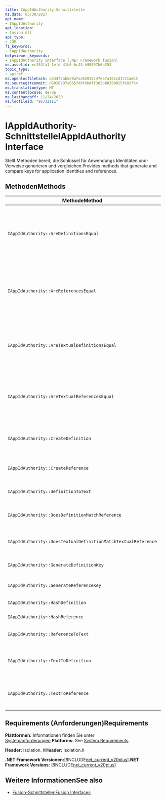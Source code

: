 ```yaml
---
title: IAppIdAuthority-Schnittstelle
ms.date: 03/30/2017
api_name:
- IAppIdAuthority
api_location:
- fusion.dll
api_type:
- COM
f1_keywords:
- IAppIdAuthority
helpviewer_keywords:
- IAppIdAuthority interface [.NET Framework fusion]
ms.assetid: ec354fa1-1efd-41b0-bc43-b90597b6e253
topic_type:
- apiref
ms.openlocfilehash: a344f2ab5d9a7aa92018c47ee7a162cd1721aeb5
ms.sourcegitcommit: d8020797a6657d0fbbdff362b80300815f682f94
ms.translationtype: MT
ms.contentlocale: de-DE
ms.lasthandoff: 11/24/2020
ms.locfileid: "95732111"
---
```

# <a name="iappidauthority-interface"></a><span data-ttu-id="728ac-102">IAppIdAuthority-Schnittstelle</span><span class="sxs-lookup"><span data-stu-id="728ac-102">IAppIdAuthority Interface</span></span>

<span data-ttu-id="728ac-103">Stellt Methoden bereit, die Schlüssel für Anwendungs Identitäten und-Verweise generieren und vergleichen.</span><span class="sxs-lookup"><span data-stu-id="728ac-103">Provides methods that generate and compare keys for application identities and references.</span></span>  
  
## <a name="methods"></a><span data-ttu-id="728ac-104">Methoden</span><span class="sxs-lookup"><span data-stu-id="728ac-104">Methods</span></span>  
  
|<span data-ttu-id="728ac-105">Methode</span><span class="sxs-lookup"><span data-stu-id="728ac-105">Method</span></span>|<span data-ttu-id="728ac-106">BESCHREIBUNG</span><span class="sxs-lookup"><span data-stu-id="728ac-106">Description</span></span>|  
|------------|-----------------|  
|`IAppIdAuthority::AreDefinitionsEqual`|<span data-ttu-id="728ac-107">Ruft einen Wert ab, der angibt, ob die beiden angegebenen [IDefinitionAppId](idefinitionappid-interface.md) -Instanzen gleich sind.</span><span class="sxs-lookup"><span data-stu-id="728ac-107">Gets a value that indicates whether the two specified [IDefinitionAppId](idefinitionappid-interface.md) instances are equal.</span></span> <span data-ttu-id="728ac-108">Sie können den Flagwert IAPPIDAUTHORITY_ARE_DEFINITIONS_EQUAL_FLAG_IGNORE_VERSION übergeben, um die jeweiligen Versionsinformationen zu ignorieren.</span><span class="sxs-lookup"><span data-stu-id="728ac-108">You can pass the flag value IAPPIDAUTHORITY_ARE_DEFINITIONS_EQUAL_FLAG_IGNORE_VERSION to ignore their respective version information.</span></span>|  
|`IAppIdAuthority::AreReferencesEqual`|<span data-ttu-id="728ac-109">Ruft einen Wert ab, der angibt, ob die beiden angegebenen [IReferenceAppId](ireferenceappid-interface.md) -Instanzen gleich sind.</span><span class="sxs-lookup"><span data-stu-id="728ac-109">Gets a value that indicates whether the two specified [IReferenceAppId](ireferenceappid-interface.md) instances are equal.</span></span> <span data-ttu-id="728ac-110">Sie können den Flagwert IAPPIDAUTHORITY_ARE_REFERENCES_EQUAL_FLAG_IGNORE_VERSION übergeben, um die jeweiligen Versionsinformationen zu ignorieren.</span><span class="sxs-lookup"><span data-stu-id="728ac-110">You can pass the flag value IAPPIDAUTHORITY_ARE_REFERENCES_EQUAL_FLAG_IGNORE_VERSION to ignore their respective version information.</span></span>|  
|`IAppIdAuthority::AreTextualDefinitionsEqual`|<span data-ttu-id="728ac-111">Ruft einen Wert ab, der angibt, ob die beiden angegebenen Zeichen folgen Definitionen gleich sind.</span><span class="sxs-lookup"><span data-stu-id="728ac-111">Gets a value that indicates whether the two specified string definitions are equal.</span></span> <span data-ttu-id="728ac-112">Sie können den Flagwert IAPPIDAUTHORITY_ARE_DEFINITIONS_EQUAL_FLAG_IGNORE_VERSION übergeben, um die jeweiligen Versionsinformationen zu ignorieren.</span><span class="sxs-lookup"><span data-stu-id="728ac-112">You can pass the flag value IAPPIDAUTHORITY_ARE_DEFINITIONS_EQUAL_FLAG_IGNORE_VERSION to ignore their respective version information.</span></span>|  
|`IAppIdAuthority::AreTextualReferencesEqual`|<span data-ttu-id="728ac-113">Ruft einen Wert ab, der angibt, ob die beiden angegebenen Zeichen folgen Verweise gleich sind.</span><span class="sxs-lookup"><span data-stu-id="728ac-113">Gets a value that indicates whether the two specified string references are equal.</span></span> <span data-ttu-id="728ac-114">Sie können den Flagwert IAPPIDAUTHORITY_ARE_REFERENCES_EQUAL_FLAG_IGNORE_VERSION übergeben, um die jeweiligen Versionsinformationen zu ignorieren.</span><span class="sxs-lookup"><span data-stu-id="728ac-114">You can pass the flag value IAPPIDAUTHORITY_ARE_REFERENCES_EQUAL_FLAG_IGNORE_VERSION to ignore their respective version information.</span></span>|  
|`IAppIdAuthority::CreateDefinition`|<span data-ttu-id="728ac-115">Ruft einen Schnittstellen Zeiger auf eine neu generierte- `IDefinitionAppId` Instanz ab, die die Assembly im aktuellen Bereich darstellt.</span><span class="sxs-lookup"><span data-stu-id="728ac-115">Gets an interface pointer to a newly generated `IDefinitionAppId` instance that represents the assembly in the current scope.</span></span>|  
|`IAppIdAuthority::CreateReference`|<span data-ttu-id="728ac-116">Ruft einen Schnittstellen Zeiger auf eine neu erstellte ab `IReferenceAppId` , die die Assembly im aktuellen Bereich darstellt.</span><span class="sxs-lookup"><span data-stu-id="728ac-116">Gets an interface pointer to a newly created `IReferenceAppId` that represents the assembly in the current scope.</span></span>|  
|`IAppIdAuthority::DefinitionToText`|<span data-ttu-id="728ac-117">Ruft `IDefinitionAppId` mithilfe der angegebenen Flagwerte eine Zeichen folgen Version des angegebenen ab.</span><span class="sxs-lookup"><span data-stu-id="728ac-117">Gets a string version of the specified `IDefinitionAppId`, using the specified flag values.</span></span>|  
|`IAppIdAuthority::DoesDefinitionMatchReference`|<span data-ttu-id="728ac-118">Ruft einen Wert ab, der angibt, ob der angegebene `IDefinitionAppId` und `IReferenceAppId` die gleiche Assembly darstellen.</span><span class="sxs-lookup"><span data-stu-id="728ac-118">Gets a value that indicates whether the specified `IDefinitionAppId` and `IReferenceAppId` represent the same assembly.</span></span>|  
|`IAppIdAuthority::DoesTextualDefinitionMatchTextualReference`|<span data-ttu-id="728ac-119">Ruft einen Wert ab, der angibt, ob die angegebene Definitions Zeichenfolge und die Verweis Zeichenfolge dieselbe Assembly darstellen.</span><span class="sxs-lookup"><span data-stu-id="728ac-119">Gets a value that indicates whether the specified definition string and reference string represent the same assembly.</span></span>|  
|`IAppIdAuthority::GenerateDefinitionKey`|<span data-ttu-id="728ac-120">Ruft einen Zeichen folgen Schlüssel ab, der die angegebene- `IDefinitionAppId` Instanz darstellt.</span><span class="sxs-lookup"><span data-stu-id="728ac-120">Gets a string key that represents the specified `IDefinitionAppId` instance.</span></span>|  
|`IAppIdAuthority::GenerateReferenceKey`|<span data-ttu-id="728ac-121">Ruft einen Zeichen folgen Schlüssel ab, der die angegebene- `IReferenceAppId` Instanz darstellt.</span><span class="sxs-lookup"><span data-stu-id="728ac-121">Gets a string key that represents the specified `IReferenceAppId` instance.</span></span>|  
|`IAppIdAuthority::HashDefinition`|<span data-ttu-id="728ac-122">Ruft einen Hashwert für die angegebene- `IDefinitionAppId` Instanz ab.</span><span class="sxs-lookup"><span data-stu-id="728ac-122">Gets a hash key for the specified `IDefinitionAppId` instance.</span></span>|  
|`IAppIdAuthority::HashReference`|<span data-ttu-id="728ac-123">Ruft einen Hashwert für die angegebene- `IReferenceAppId` Instanz ab.</span><span class="sxs-lookup"><span data-stu-id="728ac-123">Gets a hash key for the specified `IReferenceAppId` instance.</span></span>|  
|`IAppIdAuthority::ReferenceToText`|<span data-ttu-id="728ac-124">Ruft `IReferenceAppId` mithilfe der angegebenen Flagwerte eine Zeichen folgen Version des angegebenen ab.</span><span class="sxs-lookup"><span data-stu-id="728ac-124">Gets a string version of the specified `IReferenceAppId`, using the specified flag values.</span></span>|  
|`IAppIdAuthority::TextToDefinition`|<span data-ttu-id="728ac-125">Ruft einen Schnittstellen Zeiger auf eine- `IDefinitionAppId` Instanz ab, die die Assembly darstellt, auf die vom angegebenen Zeichen folgen Schlüssel verwiesen wird.</span><span class="sxs-lookup"><span data-stu-id="728ac-125">Gets an interface pointer to an `IDefinitionAppId` instance that represents the assembly referenced by the specified string key.</span></span>|  
|`IAppIdAuthority::TextToReference`|<span data-ttu-id="728ac-126">Ruft einen Schnittstellen Zeiger auf eine- `IReferenceAppId` Instanz ab, die die Assembly darstellt, auf die vom angegebenen Zeichen folgen Schlüssel verwiesen wird.</span><span class="sxs-lookup"><span data-stu-id="728ac-126">Gets an interface pointer to an `IReferenceAppId` instance that represents the assembly referenced by the specified string key.</span></span>|  
  
## <a name="requirements"></a><span data-ttu-id="728ac-127">Requirements (Anforderungen)</span><span class="sxs-lookup"><span data-stu-id="728ac-127">Requirements</span></span>  

 <span data-ttu-id="728ac-128">**Plattformen:** Informationen finden Sie unter [Systemanforderungen](../../get-started/system-requirements.md).</span><span class="sxs-lookup"><span data-stu-id="728ac-128">**Platforms:** See [System Requirements](../../get-started/system-requirements.md).</span></span>  
  
 <span data-ttu-id="728ac-129">**Header:** Isolation. h</span><span class="sxs-lookup"><span data-stu-id="728ac-129">**Header:** Isolation.h</span></span>  
  
 <span data-ttu-id="728ac-130">**.NET Framework Versionen:**[!INCLUDE[net_current_v20plus](../../../../includes/net-current-v20plus-md.md)]</span><span class="sxs-lookup"><span data-stu-id="728ac-130">**.NET Framework Versions:** [!INCLUDE[net_current_v20plus](../../../../includes/net-current-v20plus-md.md)]</span></span>  
  
## <a name="see-also"></a><span data-ttu-id="728ac-131">Weitere Informationen</span><span class="sxs-lookup"><span data-stu-id="728ac-131">See also</span></span>

- [<span data-ttu-id="728ac-132">Fusion-Schnittstellen</span><span class="sxs-lookup"><span data-stu-id="728ac-132">Fusion Interfaces</span></span>](fusion-interfaces.md)
